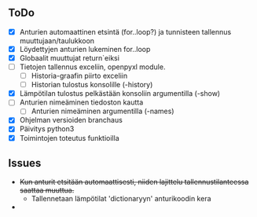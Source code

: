 ## ToDo

- [x] Anturien automaattinen etsintä (for..loop?) ja tunnisteen tallennus muuttujaan/taulukkoon
- [x] Löydettyjen anturien lukeminen for..loop
- [x] Globaalit muuttujat return`eiksi
- [ ] Tietojen tallennus exceliin, openpyxl module. 
  - [ ] Historia-graafin piirto exceliin
  - [ ] Historian tulostus konsolille (-history)
- [x] Lämpötilan tulostus pelkästään konsoliin argumentilla (-show)
- [ ] Anturien nimeäminen tiedoston kautta
  - [ ] Anturien nimeäminen argumentilla (-names)
- [x] Ohjelman versioiden branchaus
- [x] Päivitys python3
- [x] Toimintojen toteutus funktioilla

## Issues

- ~~Kun anturit etsitään automaattisesti, niiden lajittelu tallennustilanteessa saattaa muuttua.~~
  - Tallennetaan lämpötilat 'dictionaryyn' anturikoodin kera
- 
